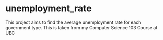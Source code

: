 # unemployment_rate
This project aims to find the average unemployment rate for each government type. This is taken from my Computer Science 103 Course at UBC
